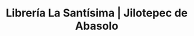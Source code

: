 ---
title: "Librería La Santísima | Jilotepec de Abasolo"
url: /jilotepec/libreria-la-santisima-jilotepec-de-abasolo/
shop: libros
---